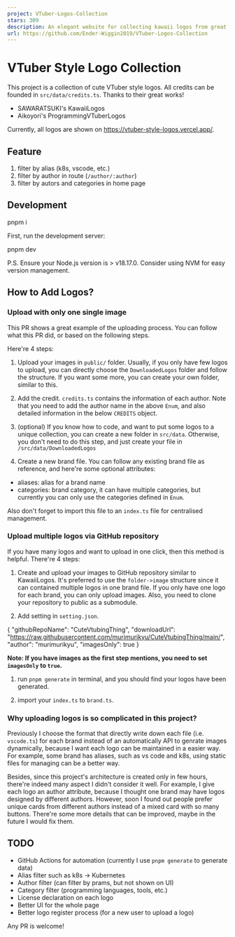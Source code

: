 ```yaml
---
project: VTuber-Logos-Collection
stars: 309
description: An elegant website for collecting kawaii logos from great artists
url: https://github.com/Ender-Wiggin2019/VTuber-Logos-Collection
---
```


VTuber Style Logo Collection
============================

This project is a collection of cute VTuber style logos. All credits can be founded in `src/data/credits.ts`. Thanks to their great works!

-   SAWARATSUKI's KawaiiLogos
-   Aikoyori's ProgrammingVTuberLogos

Currently, all logos are shown on https://vtuber-style-logos.vercel.app/.

Feature
-------

1.  filter by alias (k8s, vscode, etc.)
2.  filter by author in route (`/author/:author`)
3.  filter by autors and categories in home page

Development
-----------

pnpm i

First, run the development server:

pnpm dev

P.S. Ensure your Node.js version is > v18.17.0. Consider using NVM for easy version management.

How to Add Logos?
-----------------

### Upload with only one single image

This PR shows a great example of the uploading process. You can follow what this PR did, or based on the following steps.

Here're 4 steps:

1.  Upload your images in `public/` folder. Usually, if you only have few logos to upload, you can directly choose the `DownloadedLogos` folder and follow the structure. If you want some more, you can create your own folder, similar to this.
    
2.  Add the credit. `credits.ts` contains the information of each author. Note that you need to add the author name in the above `Enum`, and also detailed information in the below `CREDITS` object.
    
3.  (optional) If you know how to code, and want to put some logos to a unique collection, you can create a new folder in `src/data`. Otherwise, you don't need to do this step, and just create your file in `/src/data/DownloadedLogos`
    
4.  Create a new brand file. You can follow any existing brand file as reference, and here're some optional attributes:
    

-   aliases: alias for a brand name
-   categories: brand category, it can have multiple categories, but currently you can only use the categories defined in `Enum`.

Also don't forget to import this file to an `index.ts` file for centralised management.

### Upload multiple logos via GitHub repository

If you have many logos and want to upload in one click, then this method is helpful. There're 4 steps:

1.  Create and upload your images to GitHub repository similar to KawaiiLogos. It's preferred to use the `folder->image` structure since it can contained multiple logos in one brand file. If you only have one logo for each brand, you can only upload images. Also, you need to clone your repository to public as a submodule.
    
2.  Add setting in `setting.json`.
    

  {
    "githubRepoName": "CuteVtubingThing",
    "downloadUrl": "https://raw.githubusercontent.com/murimurikyu/CuteVtubingThing/main/",
    "author": "murimurikyu",
    "imagesOnly": true
  }

**Note: If you have images as the first step mentions, you need to set `imagesOnly` to `true`.**

1.  run `pnpm generate` in terminal, and you should find your logos have been generated.
    
2.  import your `index.ts` to `brand.ts`.
    

### Why uploading logos is so complicated in this project?

Previously I choose the format that directly write down each file (i.e. `vscode.ts`) for each brand instead of an automatically API to genrate images dynamically, because I want each logo can be maintained in a easier way. For example, some brand has aliases, such as vs code and k8s, using static files for managing can be a better way.

Besides, since this project's architecture is created only in few hours, there're indeed many aspect I didn't consider it well. For example, I give each logo an author attribute, because I thought one brand may have logos designed by different authors. However, soon I found out people prefer unique cards from different authors instead of a mixed card with so many buttons. There're some more details that can be improved, maybe in the future I would fix them.

TODO
----

-   GitHub Actions for automation (currently I use `pnpm generate` to generate data)
-   Alias filter such as k8s -> Kubernetes
-   Author filter (can filter by prams, but not shown on UI)
-   Category filter (programming languages, tools, etc.)
-   License declaration on each logo
-   Better UI for the whole page
-   Better logo register process (for a new user to upload a logo)

Any PR is welcome!
